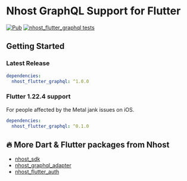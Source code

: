 # Nhost GraphQL Support for Flutter

[![Pub](https://img.shields.io/pub/v/nhost_flutter_graphql)](https://pub.dev/packages/nhost_flutter_graphql)
[![nhost_flutter_graphql tests](https://github.com/shyndman/nhost-dart/actions/workflows/test.nhost_flutter_graphql.yaml/badge.svg)](https://github.com/shyndman/nhost-dart/actions/workflows/test.nhost_flutter_graphql.yaml)

## Getting Started
### Latest Release

```yaml
dependencies:
  nhost_flutter_graphql: ^1.0.0
```

### Flutter 1.22.4 support

For people affected by the Metal jank issues on iOS.

```yaml
dependencies:
  nhost_flutter_graphql: ^0.1.0
```

## 🔥 More Dart & Flutter packages from Nhost

* [nhost_sdk](https://pub.dev/publishers/nhost/nhost_sdk)
* [nhost_graphql_adapter](https://pub.dev/publishers/nhost/nhost_graphql_adapter)
* [nhost_flutter_auth](https://pub.dev/publishers/nhost/nhost_flutter_auth)
